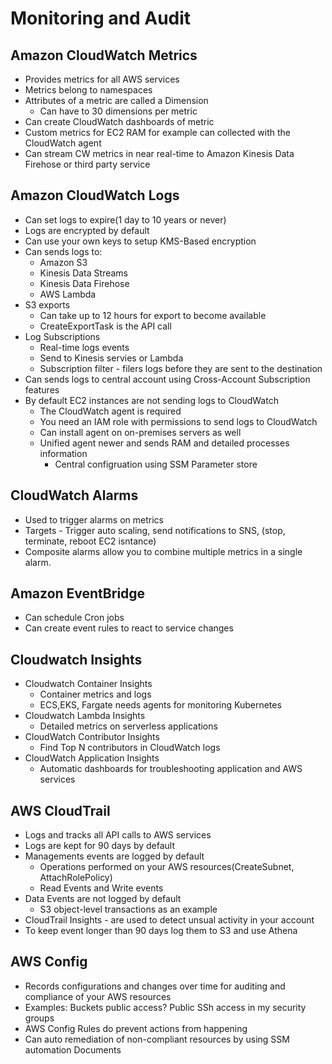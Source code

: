 # Monitoring and Audit

## Amazon CloudWatch Metrics
* Provides metrics for all AWS services
* Metrics belong to namespaces
* Attributes of a metric are called a Dimension
    * Can have to 30 dimensions per metric
* Can create CloudWatch dashboards of metric
* Custom metrics for EC2 RAM for example can collected with the CloudWatch agent
* Can stream CW metrics in near real-time to Amazon Kinesis Data Firehose or third party service

## Amazon CloudWatch Logs
* Can set logs  to expire(1 day to 10 years or never)
* Logs are encrypted by default
* Can use your own keys to setup KMS-Based encryption
* Can sends logs to:
  * Amazon S3
  * Kinesis Data Streams
  * Kinesis Data Firehose
  * AWS Lambda
* S3 exports
  * Can take up to 12 hours for export to become available
  * CreateExportTask is the API call
* Log Subscriptions
  *   Real-time logs events
  *   Send to Kinesis servies or Lambda
  *   Subscription filter - filers logs before they are sent to the destination
* Can sends logs to central account using Cross-Account Subscription features
* By default EC2 instances are not sending logs to CloudWatch
   * The CloudWatch agent is required
   * You need an IAM role with permissions to send logs to CloudWatch
   * Can install agent on on-premises servers as well
   * Unified agent newer and sends RAM and detailed processes information
      * Central configruation using SSM Parameter store 

## CloudWatch Alarms
* Used to trigger alarms on metrics
* Targets - Trigger auto scaling, send notifications to SNS, (stop, terminate, reboot EC2 isntance)
* Composite alarms allow you to combine multiple metrics in a single alarm.

## Amazon EventBridge
* Can schedule Cron jobs
* Can create event rules to react to service changes

## Cloudwatch Insights
* Cloudwatch Container Insights
  * Container metrics and logs
  * ECS,EKS, Fargate needs agents for monitoring Kubernetes
* Cloudwatch Lambda Insights
   * Detailed metrics on serverless applications
* CloudWatch Contributor Insights
   * Find Top N contributors in CloudWatch logs
* CloudWatch Application Insights
   * Automatic dashboards for troubleshooting application and AWS services

## AWS CloudTrail
* Logs and tracks all API calls to AWS services
* Logs are kept for 90 days by default
* Managements events are logged by default
   * Operations performed on your AWS resources(CreateSubnet, AttachRolePolicy)
   *  Read Events and Write events
* Data Events are not logged by default
   * S3 object-level transactions as an example
* CloudTrail Insights - are used to detect unsual activity in your account
* To keep event longer than 90 days log them to S3 and use Athena

## AWS Config
* Records configurations and changes over time for auditing and compliance of your AWS resources
* Examples: Buckets public access? Public SSh access in my security groups
* AWS Config Rules do prevent actions from happening
* Can auto remediation of non-compliant resources by using SSM automation Documents


